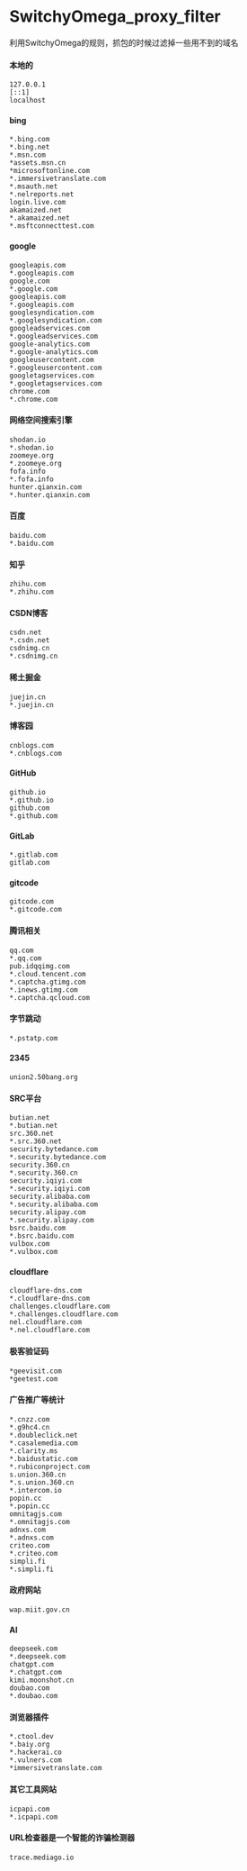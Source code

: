 # SwitchyOmega_proxy_filter
利用SwitchyOmega的规则，抓包的时候过滤掉一些用不到的域名

#### 本地的
```text
127.0.0.1
[::1]
localhost
```

#### bing
```
*.bing.com
*.bing.net
*.msn.com
*assets.msn.cn
*microsoftonline.com
*.immersivetranslate.com
*.msauth.net
*.nelreports.net
login.live.com
akamaized.net
*.akamaized.net
*.msftconnecttest.com
```

#### google
```
googleapis.com
*.googleapis.com
google.com
*.google.com
googleapis.com
*.googleapis.com
googlesyndication.com
*.googlesyndication.com
googleadservices.com
*.googleadservices.com
google-analytics.com
*.google-analytics.com
googleusercontent.com
*.googleusercontent.com
googletagservices.com
*.googletagservices.com
chrome.com
*.chrome.com
```


#### 网络空间搜索引擎
```
shodan.io
*.shodan.io
zoomeye.org
*.zoomeye.org
fofa.info
*.fofa.info
hunter.qianxin.com
*.hunter.qianxin.com
```

#### 百度
```
baidu.com
*.baidu.com
```

#### 知乎
```
zhihu.com
*.zhihu.com
```

#### CSDN博客
```
csdn.net
*.csdn.net
csdnimg.cn
*.csdnimg.cn
```

#### 稀土掘金
```
juejin.cn
*.juejin.cn
```

#### 博客园
```
cnblogs.com
*.cnblogs.com
```

#### GitHub
```
github.io
*.github.io
github.com
*.github.com
```

#### GitLab
```
*.gitlab.com
gitlab.com
```

#### gitcode
```
gitcode.com
*.gitcode.com
```

#### 腾讯相关
```
qq.com
*.qq.com
pub.idqqimg.com
*.cloud.tencent.com
*.captcha.gtimg.com
*.inews.gtimg.com
*.captcha.qcloud.com
```
#### 字节跳动
```
*.pstatp.com
```

#### 2345
```
union2.50bang.org
```

#### SRC平台
```
butian.net
*.butian.net
src.360.net
*.src.360.net
security.bytedance.com
*.security.bytedance.com
security.360.cn
*.security.360.cn
security.iqiyi.com
*.security.iqiyi.com
security.alibaba.com
*.security.alibaba.com
security.alipay.com
*.security.alipay.com
bsrc.baidu.com
*.bsrc.baidu.com
vulbox.com
*.vulbox.com
```

#### cloudflare
```
cloudflare-dns.com
*.cloudflare-dns.com
challenges.cloudflare.com
*.challenges.cloudflare.com
nel.cloudflare.com
*.nel.cloudflare.com
```

#### 极客验证码
```
*geevisit.com
*geetest.com
```

#### 广告推广等统计
```
*.cnzz.com
*.g9hc4.cn
*.doubleclick.net
*.casalemedia.com
*.clarity.ms
*.baidustatic.com
*.rubiconproject.com
s.union.360.cn
*.s.union.360.cn
*.intercom.io
popin.cc
*.popin.cc
omnitagjs.com
*.omnitagjs.com
adnxs.com
*.adnxs.com
criteo.com
*.criteo.com
simpli.fi
*.simpli.fi
```

#### 政府网站
```
wap.miit.gov.cn
```

#### AI
```
deepseek.com
*.deepseek.com
chatgpt.com
*.chatgpt.com
kimi.moonshot.cn
doubao.com
*.doubao.com
```

#### 浏览器插件
```
*.ctool.dev
*.baiy.org
*.hackerai.co
*.vulners.com
*immersivetranslate.com
```

#### 其它工具网站
```
icpapi.com
*.icpapi.com
```

#### URL检查器是一个智能的诈骗检测器
```
trace.mediago.io
```
